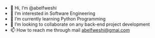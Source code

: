 - 👋 Hi, I’m @abelfweshi
- 👀 I’m interested in Software Engineering
- 🌱 I’m currently learning Python Programming 
- 💞️ I’m looking to collaborate on any back-end project development 
- 📫 How to reach me through mail abelfweshi@gmai.com 

<!---
abelfweshi/abelfweshi is a ✨ special ✨ repository because its `README.md` (this file) appears on your GitHub profile.
You can click the Preview link to take a look at your changes.
--->
